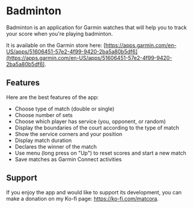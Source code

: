 # Badminton

Badminton is an application for Garmin watches that will help you to track your score when you're playing badminton.

It is available on the Garmin store here:
[https://apps.garmin.com/en-US/apps/51606451-57e2-4f99-9420-2ba5a80b5df6](https://apps.garmin.com/en-US/apps/51606451-57e2-4f99-9420-2ba5a80b5df6).

## Features

Here are the best features of the app:
- Choose type of match (double or single)
- Choose number of sets
- Choose which player has service (you, opponent, or random)
- Display the boundaries of the court according to the type of match
- Show the service corners and your position
- Display match duration
- Declares the winner of the match
- Use menu (long press on "Up") to reset scores and start a new match
- Save matches as Garmin Connect activities

## Support

If you enjoy the app and would like to support its development, you can make a donation on my Ko-fi page: https://ko-fi.com/matcora.
